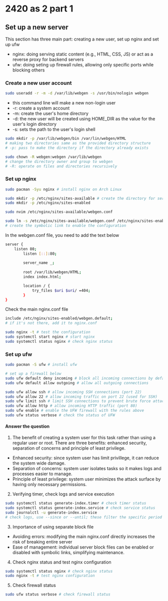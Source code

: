 # 2420 as 2 part 1

## Set up a new server

This section has three main part: creating a new user, set up nginx and set up ufw

- nginx: doing serving static content (e.g., HTML, CSS, JS) or act as a reverse proxy for backend servers
- ufw: doing seting up firewall rules, allowing only specific ports while blocking others

### Create a new user account

```bash
sudo useradd -r -m -d /var/lib/webgen -s /usr/bin/nologin webgen
```
- this command line will make a new non-login user
- -r: create a system account
- -m: create the user's home directory
- -d: the new user will be created using HOME_DIR as the value for the user's login directory
- -s: sets the path to the user's login shell

```bash
sudo mkdir -p /var/lib/webgen/bin /var/lin/webgen/HTML
# making two directories same as the provided directory structure
# -p: pass to make the directory if the directory already exists

sudo chown -R webgen:webgen /var/lib/webgen
# change the directory owner and group to webgen
# -R: operate on files and directories recursively
```

### Set up nginx

```bash
sudo pacman -Syu nginx # install nginx on Arch Linux

sudo mkdir -p /etc/nginx/sites-available # create the directory for server block file
sudo mkdir -p /etc/nginx/sites-enabled

sudo nvim /etc/nginx/sites-available/webgen.conf

sudo ln -s /etc/nginx/sites-available/webgen.conf /etc/nginx/sites-enabled/webgen.conf
# create the symbolic link to enable the configuration
```

In the webgen.conf file, you need to add the text below

```bash
server {
	listen 80;
    	listen [::]:80;
    
    	server_name _;
    
    	root /var/lib/webgen/HTML;
    	index index.html;

		location / {
        	try_files $uri $uri/ =404;
    	}
}
```

Check the main nginx.conf file

```bash
include /etc/nginx/sites-enabled/webgen.default;
# if it's not there, add it to nginx.conf
```
```bash
sudo nginx -t # test the configuration
sudo systemctl start nginx # start nginx
sudo systemctl status nginx # check nginx status
```

### Set up ufw

```bash
sudo pacman -S ufw # install ufw

# set up a firewall below
sudo ufw default deny incoming # block all incoming connections by default
sudo ufw default allow outgoing # allow all outgoing connections

sudo ufw allow ssh # allow incoming SSH connections (port 22)
sudo ufw allow 22 # allow incoming traffic on port 22 (used for SSH)
sudo ufw limit ssh # limit SSH connections to prevent brute force attacks 
sudo ufw allow http # allow incoming HTTP traffic (port 80)
sudo ufw enable # enable the UFW firewall with the rules above
sudo ufw status verbose # check the status of UFW 
```

#### Answer the question
1. The benefit of creating a system user for this task rather than using a regular user or root.
There are three benefits: enhanced security, separation of concerns and principle of least privilege.

- Enhanced security: since system user has limit privillege, it can reduce the system wide damage.
- Separation of concerns: system user isolates tasks so it makes logs and processes easier to manage.
- Principle of least privilege: system user minimizes the attack surface by having only necessary permissions.

2. Verifying timer, check logs and service execution

```bash
sudo systemctl status generate-index.timer # check timer status
sudo systemctl status generate-index.service # check service status
sudo journalctl -u generate-index.service 
# check logs, use --since or --until; these filter the specific period
```

3. Importance of using separate block file

- Avoiding errors: modifying the main nginx.conf directly increases the risk of breaking entire server
- Ease of management: individual server block files can be enabled or disabled with symbolic links, simplifying maintenance.

4. Check nginx status and test nginx configuration

```bash
sudo systemctl status nginx # check nginx status
sudo nginx -t # test nginx configuration
```

5. Check firewall status
```bash
sudo ufw status verbose # check firewall status
```



